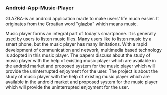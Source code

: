 ### Android-App-Music-Player
GLAZBA-is an android application made to make users' life much easier. It originates from the Croatian word "glazba" which means music. 

Music player forms an integral part of today's smartphone. It is generally used by users to listen music files. 
Many users like to listen music by a smart phone, but the music player has many limitations. 
With a rapid development of communication and network, multimedia based technology is adopted in this music player. 
The papers discuss about the study of music player with the help of existing music player which are available in the android market and proposed system 
for the music player which will provide the uninterrupted enjoyment for the user. The project is about the study of music player with the help of 
existing music player which are available in the android market and proposed system for the music player which will provide the uninterrupted enjoyment for the user.

